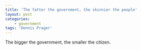 ```yaml
---
title: 'The fatter the government, the skinnier the people'
layout: post
categories:
    - government
tags: 'Dennis Prager'
---
```


The bigger the government, the smaller the citizen.